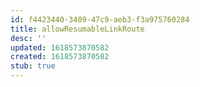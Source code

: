 ```yaml
---
id: f4423440-3409-47c9-aeb3-f3a975760284
title: allowResumableLinkRoute
desc: ''
updated: 1618573870582
created: 1618573870582
stub: true
---
```


